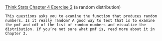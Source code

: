 [Think Stats Chapter 4 Exercise 2](http://greenteapress.com/thinkstats2/html/thinkstats2005.html#toc41) (a random distribution)

`
This questions asks you to examine the function that produces random numbers. Is it really random? A good way to test that is to examine the pmf and cdf of the list of random numbers and visualize the distribution. If you’re not sure what pmf is, read more about it in Chapter 3.
`
